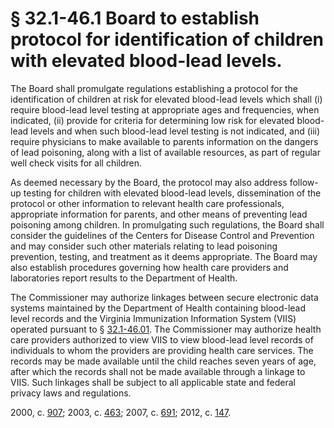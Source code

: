 # § 32.1-46.1 Board to establish protocol for identification of children with elevated blood-lead levels.

<p>The Board shall promulgate regulations establishing a protocol for the identification of children at risk for elevated blood-lead levels which shall (i) require blood-lead level testing at appropriate ages and frequencies, when indicated, (ii) provide for criteria for determining low risk for elevated blood-lead levels and when such blood-lead level testing is not indicated, and (iii) require physicians to make available to parents information on the dangers of lead poisoning, along with a list of available resources, as part of regular well check visits for all children.</p><p>As deemed necessary by the Board, the protocol may also address follow-up testing for children with elevated blood-lead levels, dissemination of the protocol or other information to relevant health care professionals, appropriate information for parents, and other means of preventing lead poisoning among children. In promulgating such regulations, the Board shall consider the guidelines of the Centers for Disease Control and Prevention and may consider such other materials relating to lead poisoning prevention, testing, and treatment as it deems appropriate. The Board may also establish procedures governing how health care providers and laboratories report results to the Department of Health.</p><p>The Commissioner may authorize linkages between secure electronic data systems maintained by the Department of Health containing blood-lead level records and the Virginia Immunization Information System (VIIS) operated pursuant to § <a href='http://law.lis.virginia.gov/vacode/32.1-46.01/'>32.1-46.01</a>. The Commissioner may authorize health care providers authorized to view VIIS to view blood-lead level records of individuals to whom the providers are providing health care services. The records may be made available until the child reaches seven years of age, after which the records shall not be made available through a linkage to VIIS. Such linkages shall be subject to all applicable state and federal privacy laws and regulations.</p><p>2000, c. <a href='http://lis.virginia.gov/cgi-bin/legp604.exe?001+ful+CHAP0907'>907</a>; 2003, c. <a href='http://lis.virginia.gov/cgi-bin/legp604.exe?031+ful+CHAP0463'>463</a>; 2007, c. <a href='http://lis.virginia.gov/cgi-bin/legp604.exe?071+ful+CHAP0691'>691</a>; 2012, c. <a href='http://lis.virginia.gov/cgi-bin/legp604.exe?121+ful+CHAP0147'>147</a>.</p>